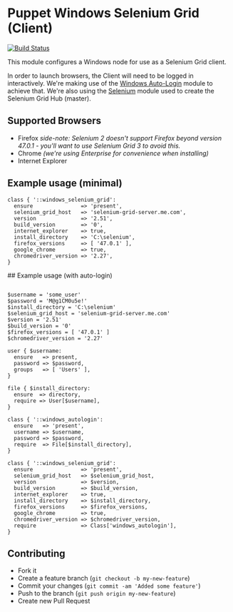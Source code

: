 # Puppet Windows Selenium Grid (Client)

[![Build Status](https://travis-ci.org/ve-interactive/puppet-windows_selenium_grid.png?branch=master)](https://travis-ci.org/ve-interactive/puppet-windows_selenium_grid)

This module configures a Windows node for use as a Selenium Grid client.

In order to launch browsers, the Client will need to be logged in interactively. We're making use of the [Windows Auto-Login](https://github.com/tombuildsstuff/puppet-windows_autologin) module to achieve that. We're also using the [Selenium](https://github.com/jhoblitt/puppet-selenium) module used to create the Selenium Grid Hub (master).

## Supported Browsers
 - Firefox _side-note: Selenium 2 doesn't support Firefox beyond version 47.0.1 - you'll want to use Selenium Grid 3 to avoid this._
 - Chrome _(we're using Enterprise for convenience when installing)_
 - Internet Explorer

## Example usage (minimal)
```
class { '::windows_selenium_grid':
  ensure               => 'present',
  selenium_grid_host   => 'selenium-grid-server.me.com',
  version              => '2.51',
  build_version        => '0',
  internet_explorer    => true,
  install_directory    => 'C:\selenium',
  firefox_versions     => [ '47.0.1' ],
  google_chrome        => true,
  chromedriver_version => '2.27',
}
```

## Example usage (with auto-login)
```

$username = 'some_user'
$password = 'M@g1CM0u5e!'
$install_directory = 'C:\selenium'
$selenium_grid_host = 'selenium-grid-server.me.com'
$version = '2.51'
$build_version = '0'
$firefox_versions = [ '47.0.1' ]
$chromedriver_version = '2.27'

user { $username:
  ensure   => present,
  password => $password,
  groups   => [ 'Users' ],
}

file { $install_directory:
  ensure  => directory,
  require => User[$username],
}

class { '::windows_autologin':
  ensure   => 'present',
  username => $username,
  password => $password,
  require  => File[$install_directory],
}

class { '::windows_selenium_grid':
  ensure               => 'present',
  selenium_grid_host   => $selenium_grid_host,
  version              => $version,
  build_version        => $build_version,
  internet_explorer    => true,
  install_directory    => $install_directory,
  firefox_versions     => $firefox_versions,
  google_chrome        => true,
  chromedriver_version => $chromedriver_version,
  require              => Class['windows_autologin'],
}
```

## Contributing

* Fork it
* Create a feature branch (`git checkout -b my-new-feature`)
* Commit your changes (`git commit -am 'Added some feature'`)
* Push to the branch (`git push origin my-new-feature`)
* Create new Pull Request
